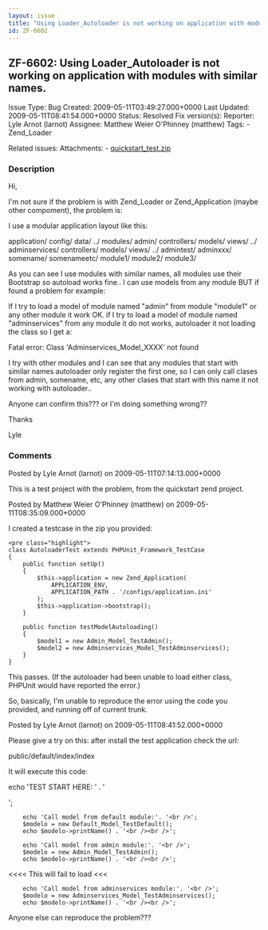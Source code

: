 ```yaml
---
layout: issue
title: "Using Loader_Autoloader is not working on application with modules with similar names."
id: ZF-6602
---
```


ZF-6602: Using Loader\_Autoloader is not working on application with modules with similar names.
------------------------------------------------------------------------------------------------

 Issue Type: Bug Created: 2009-05-11T03:49:27.000+0000 Last Updated: 2009-05-11T08:41:54.000+0000 Status: Resolved Fix version(s): 
 Reporter:  Lyle Arnot (larnot)  Assignee:  Matthew Weier O'Phinney (matthew)  Tags: - Zend\_Loader
 
 Related issues: 
 Attachments: - [quickstart\_test.zip](/issues/secure/attachment/11924/quickstart_test.zip)
 
### Description

Hi,

I'm not sure if the problem is with Zend\_Loader or Zend\_Application (maybe other compoment), the problem is:

I use a modular application layout like this:

application/ config/ data/ ../ modules/ admin/ controllers/ models/ views/ ../ adminservices/ controllers/ models/ views/ ../ admintest/ adminxxx/ somename/ somenameetc/ module1/ module2/ module3/

As you can see I use modules with similar names, all modules use their Bootstrap so autoload works fine.. I can use models from any module BUT if found a problem for example:

If I try to load a model of module named "admin" from module "module1" or any other module it work OK. if I try to load a model of module named "adminservices" from any module it do not works, autoloader it not loading the class so I get a:

Fatal error: Class 'Adminservices\_Model\_XXXX' not found

I try with other modules and I can see that any modules that start with similar names autoloader only register the first one, so I can only call clases from admin, somename, etc, any other clases that start with this name it not working with autoloader..

Anyone can confirm this??? or I'm doing something wrong??

Thanks

Lyle

 

 

### Comments

Posted by Lyle Arnot (larnot) on 2009-05-11T07:14:13.000+0000

This is a test project with the problem, from the quickstart zend project.

 

 

Posted by Matthew Weier O'Phinney (matthew) on 2009-05-11T08:35:09.000+0000

I created a testcase in the zip you provided:

 
    <pre class="highlight">
    class AutoloaderTest extends PHPUnit_Framework_TestCase
    {
        public function setUp()
        {   
            $this->application = new Zend_Application(
                APPLICATION_ENV,
                APPLICATION_PATH . '/configs/application.ini'
            );
            $this->application->bootstrap();
        }
    
        public function testModelAutoloading()
        {   
            $model1 = new Admin_Model_TestAdmin();
            $model2 = new Adminservices_Model_TestAdminservices();
        }
    }


This passes. (If the autoloader had been unable to load either class, PHPUnit would have reported the error.)

So, basically, I'm unable to reproduce the error using the code you provided, and running off of current trunk.

 

 

Posted by Lyle Arnot (larnot) on 2009-05-11T08:41:52.000+0000

Please give a try on this: after install the test application check the url:

public/default/index/index

It will execute this code:

echo 'TEST START HERE: ' . '  
  
  
';

 
        echo 'Call model from default module:'. '<br />';
        $modelo = new Default_Model_TestDefault();
        echo $modelo->printName() . '<br /><br />';
    
        echo 'Call model from admin module:'. '<br />';
        $modelo = new Admin_Model_TestAdmin();
        echo $modelo->printName() . '<br /><br />';


<<<< This will fail to load <<<

 
        echo 'Call model from adminservices module:'. '<br />';
        $modelo = new Adminservices_Model_TestAdminservices();
        echo $modelo->printName() . '<br /><br />';


Anyone else can reproduce the problem???

 

 